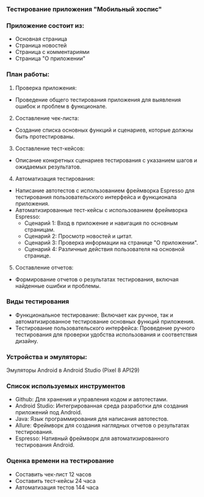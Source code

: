 ### Тестирование приложения "Мобильный хоспис"

### Приложение состоит из:
* Основная страница
* Страница новостей
* Страница с комментариями
* Страница "О приложении"

### План работы:

1. Проверка приложения:
  * Проведение общего тестирования приложения для выявления ошибок и проблем в функционале.
2. Составление чек-листа:
  * Создание списка основных функций и сценариев, которые должны быть протестированы.
3. Составление тест-кейсов:
  * Описание конкретных сценариев тестирования с указанием шагов и ожидаемых результатов.

4. Автоматизация тестирования:
  * Написание автотестов с использованием фреймворка Espresso для тестирования пользовательского интерфейса и функционала приложения.
  * Автоматизированные тест-кейсы с использованием фреймворка Espresso:
      * Сценарий 1: Вход в приложение и навигация по основным страницам.
      * Сценарий 2: Просмотр новостей и цитат.
      * Сценарий 3: Проверка информации на странице "О приложении".
      * Сценарий 4: Различные действия пользователя на основной странице.
5. Составление отчетов:
  * Формирование отчетов о результатах тестирования, включая найденные ошибки и проблемы.

### Виды тестирования

* Функциональное тестирование: Включает как ручное, так и автоматизированное тестирование основных функций приложения.
* Тестирование пользовательского интерфейса: Проведение ручного тестирования для проверки удобства использования и соответствия дизайну.

### Устройства и эмуляторы:

Эмуляторы Android в Android Studio (Pixel 8 API29)

### Список используемых инструментов

* Github: Для хранения и управления кодом и автотестами.
* Android Studio: Интегрированная среда разработки для создания приложений под Android.
* Java: Язык программирования для написания автотестов.
* Allure: Фреймворк для создания наглядных отчетов о результатах тестирования.
* Espresso: Нативный фреймворк для автоматизированного тестирования Android.

### Оценка времени на тестирование
* Составить чек-лист 12 часов
* Составить тест-кейсы 24 часа
* Автоматизация тестов 144 часа
